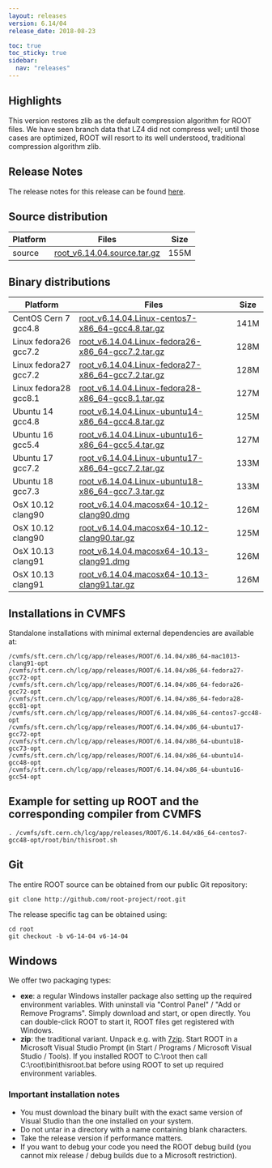 ```yaml
---
layout: releases
version: 6.14/04
release_date: 2018-08-23

toc: true
toc_sticky: true
sidebar:
  nav: "releases"
---
```



## Highlights

This version restores zlib as the default compression algorithm for ROOT files.
We have seen branch data that LZ4 did not compress well; until those cases are optimized, ROOT will resort to its well understood, traditional compression algorithm zlib.

## Release Notes

The release notes for this release can be found [here](https://root.cern/doc/v614/release-notes.html#release-6.1404).

## Source distribution

| Platform       | Files | Size |
|-----------|-------|-----|
| source | [root_v6.14.04.source.tar.gz](https://root.cern/download/root_v6.14.04.source.tar.gz) | 155M |


## Binary distributions

| Platform       | Files | Size |
|-----------|-------|-----|
| CentOS Cern 7 gcc4.8 | [root_v6.14.04.Linux-centos7-x86_64-gcc4.8.tar.gz](https://root.cern/download/root_v6.14.04.Linux-centos7-x86_64-gcc4.8.tar.gz) | 141M |
| Linux fedora26 gcc7.2 | [root_v6.14.04.Linux-fedora26-x86_64-gcc7.2.tar.gz](https://root.cern/download/root_v6.14.04.Linux-fedora26-x86_64-gcc7.2.tar.gz) | 128M |
| Linux fedora27 gcc7.2 | [root_v6.14.04.Linux-fedora27-x86_64-gcc7.2.tar.gz](https://root.cern/download/root_v6.14.04.Linux-fedora27-x86_64-gcc7.2.tar.gz) | 128M |
| Linux fedora28 gcc8.1 | [root_v6.14.04.Linux-fedora28-x86_64-gcc8.1.tar.gz](https://root.cern/download/root_v6.14.04.Linux-fedora28-x86_64-gcc8.1.tar.gz) | 127M |
| Ubuntu 14 gcc4.8 | [root_v6.14.04.Linux-ubuntu14-x86_64-gcc4.8.tar.gz](https://root.cern/download/root_v6.14.04.Linux-ubuntu14-x86_64-gcc4.8.tar.gz) | 125M |
| Ubuntu 16 gcc5.4 | [root_v6.14.04.Linux-ubuntu16-x86_64-gcc5.4.tar.gz](https://root.cern/download/root_v6.14.04.Linux-ubuntu16-x86_64-gcc5.4.tar.gz) | 127M |
| Ubuntu 17 gcc7.2 | [root_v6.14.04.Linux-ubuntu17-x86_64-gcc7.2.tar.gz](https://root.cern/download/root_v6.14.04.Linux-ubuntu17-x86_64-gcc7.2.tar.gz) | 133M |
| Ubuntu 18 gcc7.3 | [root_v6.14.04.Linux-ubuntu18-x86_64-gcc7.3.tar.gz](https://root.cern/download/root_v6.14.04.Linux-ubuntu18-x86_64-gcc7.3.tar.gz) | 133M |
| OsX 10.12 clang90 | [root_v6.14.04.macosx64-10.12-clang90.dmg](https://root.cern/download/root_v6.14.04.macosx64-10.12-clang90.dmg) | 126M |
| OsX 10.12 clang90 | [root_v6.14.04.macosx64-10.12-clang90.tar.gz](https://root.cern/download/root_v6.14.04.macosx64-10.12-clang90.tar.gz) | 125M |
| OsX 10.13 clang91 | [root_v6.14.04.macosx64-10.13-clang91.dmg](https://root.cern/download/root_v6.14.04.macosx64-10.13-clang91.dmg) | 126M |
| OsX 10.13 clang91 | [root_v6.14.04.macosx64-10.13-clang91.tar.gz](https://root.cern/download/root_v6.14.04.macosx64-10.13-clang91.tar.gz) | 126M |


## Installations in CVMFS
Standalone installations with minimal external dependencies are available at:
~~~
/cvmfs/sft.cern.ch/lcg/app/releases/ROOT/6.14.04/x86_64-mac1013-clang91-opt
/cvmfs/sft.cern.ch/lcg/app/releases/ROOT/6.14.04/x86_64-fedora27-gcc72-opt
/cvmfs/sft.cern.ch/lcg/app/releases/ROOT/6.14.04/x86_64-fedora26-gcc72-opt
/cvmfs/sft.cern.ch/lcg/app/releases/ROOT/6.14.04/x86_64-fedora28-gcc81-opt
/cvmfs/sft.cern.ch/lcg/app/releases/ROOT/6.14.04/x86_64-centos7-gcc48-opt
/cvmfs/sft.cern.ch/lcg/app/releases/ROOT/6.14.04/x86_64-ubuntu17-gcc72-opt
/cvmfs/sft.cern.ch/lcg/app/releases/ROOT/6.14.04/x86_64-ubuntu18-gcc73-opt
/cvmfs/sft.cern.ch/lcg/app/releases/ROOT/6.14.04/x86_64-ubuntu14-gcc48-opt
/cvmfs/sft.cern.ch/lcg/app/releases/ROOT/6.14.04/x86_64-ubuntu16-gcc54-opt
~~~


## Example for setting up ROOT and the corresponding compiler from CVMFS
~~~
. /cvmfs/sft.cern.ch/lcg/app/releases/ROOT/6.14.04/x86_64-centos7-gcc48-opt/root/bin/thisroot.sh
~~~

## Git
The entire ROOT source can be obtained from our public Git repository:

~~~
git clone http://github.com/root-project/root.git
~~~
The release specific tag can be obtained using:
~~~
cd root
git checkout -b v6-14-04 v6-14-04
~~~


## Windows
We offer two packaging types:

 * **exe**: a regular Windows installer package also setting up the required environment variables. With uninstall via "Control Panel" / "Add or Remove Programs". Simply download and start, or open directly. You can double-click ROOT to start it, ROOT files get registered with Windows.
 * **zip**: the traditional variant. Unpack e.g. with [7zip](https://www.7-zip.org). Start ROOT in a Microsoft Visual Studio Prompt (in Start / Programs / Microsoft Visual Studio / Tools). If you installed ROOT to C:\root then call C:\root\bin\thisroot.bat before using ROOT to set up required environment variables.

### Important installation notes
 * You must download the binary built with the exact same version of Visual Studio than the one installed on your system.
 * Do not untar in a directory with a name containing blank characters.
 * Take the release version if performance matters.
 * If you want to debug your code you need the ROOT debug build (you cannot mix release / debug builds due to a Microsoft restriction).



